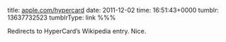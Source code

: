 title: [apple.com/hypercard](http://www.apple.com/hypercard/)
date: 2011-12-02
time: 16:51:43+0000
tumblr: 13637732523
tumblrType: link
%%%

Redirects to HyperCard’s Wikipedia entry. Nice.
